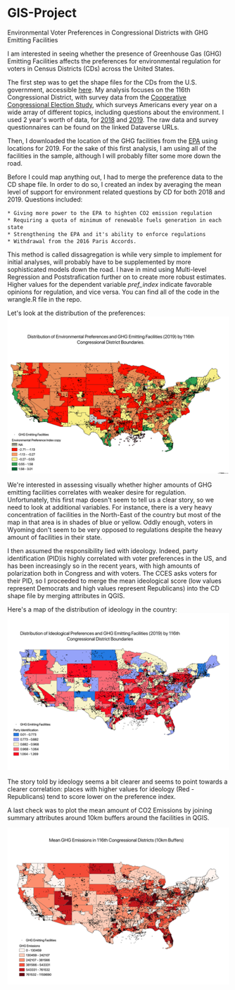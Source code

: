 # GIS-Project
Environmental Voter Preferences in Congressional Districts with GHG Emitting Facilities

I am interested in seeing whether the presence of Greenhouse Gas (GHG) Emitting Facilities affects the preferences for environmental regulation for voters in Census Districts (CDs) across the United States.

The first step was to get the shape files for the CDs from the U.S. government, accessible [here](https://catalog.data.gov/dataset/tiger-line-shapefile-2018-nation-u-s-116th-congressional-district-national). My analysis focuses on the 116th Congressional District, with survey data from the [Cooperative Congressional Election Study](https://cces.gov.harvard.edu/), which surveys Americans every year on a wide array of different topics, including questions about the environment. I used 2 year's worth of data, for [2018](https://dataverse.harvard.edu/dataset.xhtml?persistentId=doi%3A10.7910/DVN/ZSBZ7K) and [2019](https://dataverse.harvard.edu/file.xhtml?fileId=4101256&version=1.0). The raw data and survey questionnaires can be found on the linked Dataverse URLs.

Then, I downloaded the location of the GHG facilities from the [EPA](https://ghgdata.epa.gov/ghgp/main.do#) using locations for 2019. For the sake of this first analysis, I am using all of the facilities in the sample, although I will probably filter some more down the road.

Before I could map anything out, I had to merge the preference data to the CD shape file. In order to do so, I created an index by averaging the mean level of support for environment related questions by CD for both 2018 and 2019. 
Questions included:  

	* Giving more power to the EPA to highten CO2 emission regulation
	* Requiring a quota of minimum of renewable fuels generation in each state
	* Strengthening the EPA and it's ability to enforce regulations
	* Withdrawal from the 2016 Paris Accords.

This method is called dissagregation is while very simple to implement for initial analyses, will probably have to be supplemented by more sophisticated models down the road. I have in mind using Multi-level Regression and Poststrafication further on to create more robust estimates. 
Higher values for the dependent variable *pref_index* indicate favorable opinions for regulation, and vice versa. You can find all of the code in the wrangle.R file in the repo.

Let's look at the distribution of the preferences:
![env_prefs](/Plots/epi.png)

We're interested in assessing visually whether higher amounts of GHG emitting facilities correlates with weaker desire for regulation. Unfortunately, this first map doesn't seem to tell us a clear story, so we need to look at additional variables. For instance, there is a very heavy concentration of facilities in the North-East of the country but most of the map in that area is in shades of blue or yellow. Oddly enough, voters in Wyoming don't seem to be very opposed to regulations despite the heavy amount of facilities in their state.

I then assumed the responsibility lied with ideology. Indeed, party identification (PID)is highly correlated with voter preferences in the US, and has been increasingly so in the recent years, with high amounts of polarization both in Congress and with voters. The CCES asks voters for their PID, so I proceeded to merge the mean ideological score (low values represent Democrats and high values represent Republicans) into the CD shape file by merging attributes in QGIS.

Here's a map of the distribution of ideology in the country:
![ideo](/Plots/ideo.png)

The story told by ideology seems a bit clearer and seems to point towards a clearer correlation: places with higher values for ideology (Red - Republicans) tend to score lower on the preference index.

A last check was to plot the mean amount of CO2 Emissions by joining summary attributes around 10km buffers around the facilities in QGIS.

![ghg](/Plots/ghg.png)



